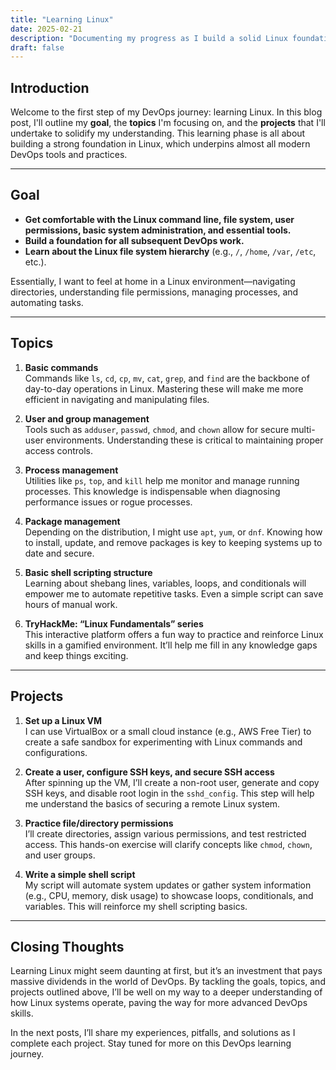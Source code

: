 ```yaml
---
title: "Learning Linux"
date: 2025-02-21
description: "Documenting my progress as I build a solid Linux foundation for DevOps."
draft: false
---
```


## Introduction
Welcome to the first step of my DevOps journey: learning Linux. In this blog post, I'll outline my **goal**, the **topics** I'm focusing on, and the **projects** that I'll undertake to solidify my understanding. This learning phase is all about building a strong foundation in Linux, which underpins almost all modern DevOps tools and practices.

---

## Goal
- **Get comfortable with the Linux command line, file system, user permissions, basic system administration, and essential tools.**
- **Build a foundation for all subsequent DevOps work.** 
- **Learn about the Linux file system hierarchy** (e.g., `/`, `/home`, `/var`, `/etc`, etc.).

Essentially, I want to feel at home in a Linux environment—navigating directories, understanding file permissions, managing processes, and automating tasks.

---

## Topics
1. **Basic commands**  
   Commands like `ls`, `cd`, `cp`, `mv`, `cat`, `grep`, and `find` are the backbone of day-to-day operations in Linux. Mastering these will make me more efficient in navigating and manipulating files.

2. **User and group management**  
   Tools such as `adduser`, `passwd`, `chmod`, and `chown` allow for secure multi-user environments. Understanding these is critical to maintaining proper access controls.

3. **Process management**  
   Utilities like `ps`, `top`, and `kill` help me monitor and manage running processes. This knowledge is indispensable when diagnosing performance issues or rogue processes.

4. **Package management**  
   Depending on the distribution, I might use `apt`, `yum`, or `dnf`. Knowing how to install, update, and remove packages is key to keeping systems up to date and secure.

5. **Basic shell scripting structure**  
   Learning about shebang lines, variables, loops, and conditionals will empower me to automate repetitive tasks. Even a simple script can save hours of manual work.

6. **TryHackMe: “Linux Fundamentals” series**  
   This interactive platform offers a fun way to practice and reinforce Linux skills in a gamified environment. It’ll help me fill in any knowledge gaps and keep things exciting.

---

## Projects
1. **Set up a Linux VM**  
   I can use VirtualBox or a small cloud instance (e.g., AWS Free Tier) to create a safe sandbox for experimenting with Linux commands and configurations.

2. **Create a user, configure SSH keys, and secure SSH access**  
   After spinning up the VM, I’ll create a non-root user, generate and copy SSH keys, and disable root login in the `sshd_config`. This step will help me understand the basics of securing a remote Linux system.

3. **Practice file/directory permissions**  
   I’ll create directories, assign various permissions, and test restricted access. This hands-on exercise will clarify concepts like `chmod`, `chown`, and user groups.

4. **Write a simple shell script**  
   My script will automate system updates or gather system information (e.g., CPU, memory, disk usage) to showcase loops, conditionals, and variables. This will reinforce my shell scripting basics.

---

## Closing Thoughts
Learning Linux might seem daunting at first, but it’s an investment that pays massive dividends in the world of DevOps. By tackling the goals, topics, and projects outlined above, I’ll be well on my way to a deeper understanding of how Linux systems operate, paving the way for more advanced DevOps skills.

In the next posts, I’ll share my experiences, pitfalls, and solutions as I complete each project. Stay tuned for more on this DevOps learning journey.
